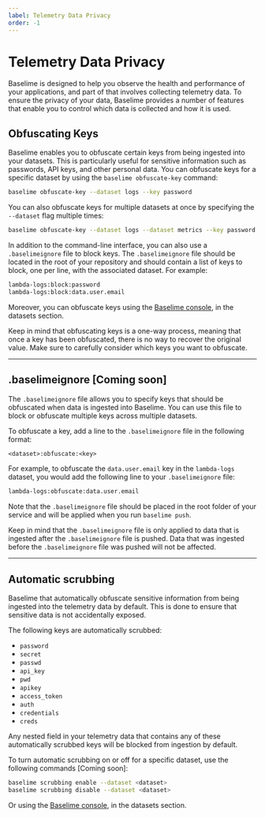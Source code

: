 ```yaml
---
label: Telemetry Data Privacy
order: -1
---
```


# Telemetry Data Privacy

Baselime is designed to help you observe the health and performance of your applications, and part of that involves collecting telemetry data. To ensure the privacy of your data, Baselime provides a number of features that enable you to control which data is collected and how it is used.

## Obfuscating Keys

Baselime enables you to obfuscate certain keys from being ingested into your datasets. This is particularly useful for sensitive information such as passwords, API keys, and other personal data. You can obfuscate keys for a specific dataset by using the `baselime obfuscate-key` command:

```bash :icon-terminal: terminal
baselime obfuscate-key --dataset logs --key password
```

You can also obfuscate keys for multiple datasets at once by specifying the `--dataset` flag multiple times:

```bash :icon-terminal: terminal
baselime obfuscate-key --dataset logs --dataset metrics --key password
```

In addition to the command-line interface, you can also use a `.baselimeignore` file to block keys. The `.baselimeignore` file should be located in the root of your repository and should contain a list of keys to block, one per line, with the associated dataset. For example:

```txt # :icon-code: .baselimeignore
lambda-logs:block:password
lambda-logs:block:data.user.email
```

Moreover, you can obfuscate keys using the [Baselime console](https://console.baselime.io), in the datasets section.

Keep in mind that obfuscating keys is a one-way process, meaning that once a key has been obfuscated, there is no way to recover the original value. Make sure to carefully consider which keys you want to obfuscate.

---

## .baselimeignore [Coming soon]

The `.baselimeignore` file allows you to specify keys that should be obfuscated when data is ingested into Baselime. You can use this file to block or obfuscate multiple keys across multiple datasets.

To obfuscate a key, add a line to the `.baselimeignore` file in the following format:

```txt # :icon-code: .baselimeignore
<dataset>:obfuscate:<key>
```

For example, to obfuscate the `data.user.email` key in the `lambda-logs` dataset, you would add the following line to your `.baselimeignore` file:

```txt # :icon-code: .baselimeignore
lambda-logs:obfuscate:data.user.email
```

Note that the `.baselimeignore` file should be placed in the root folder of your service and will be applied when you run `baselime push`.

Keep in mind that the `.baselimeignore` file is only applied to data that is ingested after the `.baselimeignore` file is pushed. Data that was ingested before the `.baselimeignore` file was pushed will not be affected.

---

## Automatic scrubbing

Baselime that automatically obfuscate sensitive information from being ingested into the telemetry data by default. This is done to ensure that sensitive data is not accidentally exposed.

The following keys are automatically scrubbed:

- `password`
- `secret`
- `passwd`
- `api_key`
- `pwd`
- `apikey`
- `access_token`
- `auth`
- `credentials`
- `creds`

Any nested field in your telemetry data that contains any of these automatically scrubbed keys will be blocked from ingestion by default.

To turn automatic scrubbing on or off for a specific dataset, use the following commands [Coming soon]:

```bash :icon-terminal: terminal
baselime scrubbing enable --dataset <dataset>
baselime scrubbing disable --dataset <dataset>
```

Or using the [Baselime console](https://console.baselime.io), in the datasets section.
